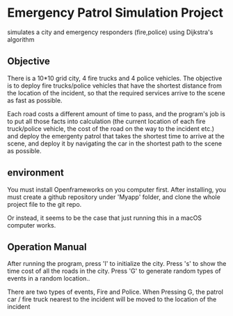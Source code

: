 # Emergency Patrol Simulation Project
simulates a city and emergency responders (fire,police) using Dijkstra's algorithm

<h2>Objective</h2>

There is a 10*10 grid city, 4 fire trucks and 4 police vehicles. The objective is to deploy fire trucks/police vehicles 
that have the shortest distance from the location of the incident, so that the required services arrive to the scene as fast as possible.

Each road costs a different amount of time to pass, and the program's job is to put all those facts into calculation (the current location of each fire truck/police vehicle, the cost of the road on the way to the incident etc.) and deploy the emergenty patrol that takes the shortest time to arrive at the scene, and deploy it by navigating the car in the shortest path to the scene as possible.

<h2>environment</h2>
You must install Openframeworks on you computer first. After installing, you must create a github repository under 'Myapp' folder, and clone the whole project file to the git repo.

Or instead, it seems to be the case that just running this in a macOS computer works.

<h2>Operation Manual</h2>
After running the program, press 'l' to initialize the city. Press 's' to show the time cost of all the roads in the city. Press 'G' to generate random  types of events in a random location.. 

There are two types of events, Fire and Police. When Pressing G, the patrol car / fire truck nearest to the incident will be moved to the location of the incident
